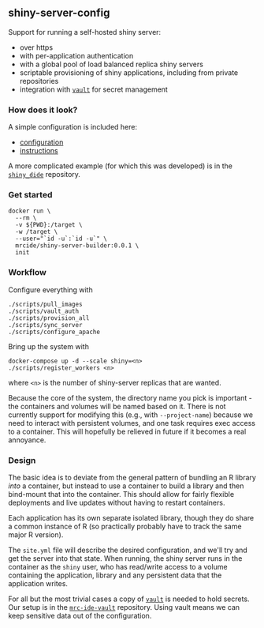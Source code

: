 ## shiny-server-config

Support for running a self-hosted shiny server:

* over https
* with per-application authentication
* with a global pool of load balanced replica shiny servers
* scriptable provisioning of shiny applications, including from private repositories
* integration with [`vault`](https://vaultproject.io) for secret management

### How does it look?

A simple configuration is included here:

- [configuration](example/site.yml)
- [instructions](example/site.yml)

A more complicated example (for which this was developed) is in the [`shiny_dide`](https://github.com/mrc-ide/shiny_dide) repository.

### Get started

```
docker run \
  --rm \
  -v ${PWD}:/target \
  -w /target \
  --user="`id -u`:`id -u`" \
  mrcide/shiny-server-builder:0.0.1 \
  init
```

### Workflow

Configure everything with

```
./scripts/pull_images
./scripts/vault_auth
./scripts/provision_all
./scripts/sync_server
./scripts/configure_apache
```

Bring up the system with

```
docker-compose up -d --scale shiny=<n>
./scripts/register_workers <n>
```

where `<n>` is the number of shiny-server replicas that are wanted.

Because the core of the system, the directory name you pick is important - the containers and volumes will be named based on it.  There is not currently support for modifying this (e.g., with `--project-name`) because we need to interact with persistent volumes, and one task requires exec access to a container.  This will hopefully be relieved in future if it becomes a real annoyance.

### Design

The basic idea is to deviate from the general pattern of bundling an R library *into* a container, but instead to use a container to build a library and then bind-mount that into the container.  This should allow for fairly flexible deployments and live updates without having to restart containers.

Each application has its own separate isolated library, though they do share a common instance of R (so practically probably have to track the same major R version).

The `site.yml` file will describe the desired configuration, and we'll try and get the server into that state.  When running, the shiny server runs in the container as the `shiny` user, who has read/write access to a volume containing the application, library and any persistent data that the application writes.

For all but the most trivial cases a copy of [`vault`](https://vaultproject.io) is needed to hold secrets.  Our setup is in the [`mrc-ide-vault`](https://github.com/mrc-ide/mrc-ide-vault) repository.  Using vault means we can keep sensitive data out of the configuration.
